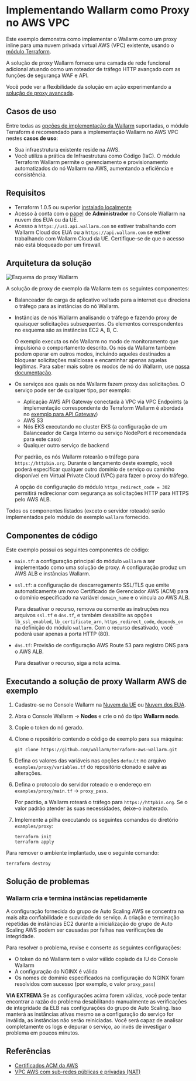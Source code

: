 # Implementando Wallarm como Proxy no AWS VPC

Este exemplo demonstra como implementar o Wallarm como um proxy inline para uma nuvem privada virtual AWS (VPC) existente, usando o [módulo Terraform](https://registry.terraform.io/modules/wallarm/wallarm/aws/).

A solução de proxy Wallarm fornece uma camada de rede funcional adicional atuando como um roteador de tráfego HTTP avançado com as funções de segurança WAF e API.

Você pode ver a flexibilidade da solução em ação experimentando a [solução de proxy avançada](https://github.com/wallarm/terraform-aws-wallarm/tree/main/examples/advanced).

## Casos de uso

Entre todas as [opções de implementação da Wallarm](https://docs.wallarm.com/installation/supported-deployment-options) suportadas, o módulo Terraform é recomendado para a implementação Wallarm no AWS VPC nestes **casos de uso**:

* Sua infraestrutura existente reside na AWS.
* Você utiliza a prática de Infraestrutura como Código (IaC). O módulo Terraform Wallarm permite o gerenciamento e provisionamento automatizados do nó Wallarm na AWS, aumentando a eficiência e consistência.

## Requisitos

* Terraform 1.0.5 ou superior [instalado localmente](https://learn.hashicorp.com/tutorials/terraform/install-cli)
* Acesso à conta com o [papel](https://docs.wallarm.com/user-guides/settings/users/#user-roles) de **Administrador** no Console Wallarm na nuvem dos EUA ou da UE.
* Acesso a `https://us1.api.wallarm.com` se estiver trabalhando com Wallarm Cloud dos EUA ou a `https://api.wallarm.com` se estiver trabalhando com Wallarm Cloud da UE. Certifique-se de que o acesso não está bloqueado por um firewall.

## Arquitetura da solução

![Esquema do proxy Wallarm](https://github.com/wallarm/terraform-aws-wallarm/blob/main/images/wallarm-as-proxy.png?raw=true)

A solução de proxy de exemplo da Wallarm tem os seguintes componentes:

* Balanceador de carga de aplicativo voltado para a internet que direciona o tráfego para as instâncias do nó Wallarm.
* Instâncias de nós Wallarm analisando o tráfego e fazendo proxy de quaisquer solicitações subsequentes. Os elementos correspondentes no esquema são as instâncias EC2 A, B, C.

    O exemplo executa os nós Wallarm no modo de monitoramento que impulsiona o comportamento descrito. Os nós da Wallarm também podem operar em outros modos, incluindo aqueles destinados a bloquear solicitações maliciosas e encaminhar apenas aquelas legítimas. Para saber mais sobre os modos de nó do Wallarm, use [nossa documentação](https://docs.wallarm.com/admin-en/configure-wallarm-mode/).
* Os serviços aos quais os nós Wallarm fazem proxy das solicitações. O serviço pode ser de qualquer tipo, por exemplo:

    * Aplicação AWS API Gateway conectada à VPC via VPC Endpoints (a implementação correspondente do Terraform Wallarm é abordada no [exemplo para API Gateway](https://github.com/wallarm/terraform-aws-wallarm/tree/main/examples/apigateway))
    * AWS S3
    * Nós EKS executando no cluster EKS (a configuração de um Balanceador de Carga Interno ou serviço NodePort é recomendada para este caso)
    * Qualquer outro serviço de backend

    Por padrão, os nós Wallarm rotearão o tráfego para `https://httpbin.org`. Durante o lançamento deste exemplo, você poderá especificar qualquer outro domínio de serviço ou caminho disponível em Virtual Private Cloud (VPC) para fazer o proxy do tráfego.

    A opção de configuração do módulo `https_redirect_code = 302` permitirá redirecionar com segurança as solicitações HTTP para HTTPS pelo AWS ALB.

Todos os componentes listados (exceto o servidor roteado) serão implementados pelo módulo de exemplo `wallarm` fornecido.

## Componentes de código

Este exemplo possui os seguintes componentes de código:

* `main.tf`: a configuração principal do módulo `wallarm` a ser implementado como uma solução de proxy. A configuração produz um AWS ALB e instâncias Wallarm.
* `ssl.tf`: a configuração de descarregamento SSL/TLS que emite automaticamente um novo Certificado de Gerenciador AWS (ACM) para o domínio especificado na variável `domain_name` e o vincula ao AWS ALB.

    Para desativar o recurso, remova ou comente as instruções nos arquivos `ssl.tf` e `dns.tf`, e também desabilite as opções `lb_ssl_enabled`, `lb_certificate_arn`, `https_redirect_code`, `depends_on` na definição do módulo `wallarm`. Com o recurso desativado, você poderá usar apenas a porta HTTP (80).
* `dns.tf`: Provisão de configuração AWS Route 53 para registro DNS para o AWS ALB.

    Para desativar o recurso, siga a nota acima.

## Executando a solução de proxy Wallarm AWS de exemplo

1. Cadastre-se no Console Wallarm na [Nuvem da UE](https://my.wallarm.com/nodes) ou [Nuvem dos EUA](https://us1.my.wallarm.com/nodes).
1. Abra o Console Wallarm → **Nodes** e crie o nó do tipo **Wallarm node**.
1. Copie o token do nó gerado.
1. Clone o repositório contendo o código de exemplo para sua máquina:

    ```
    git clone https://github.com/wallarm/terraform-aws-wallarm.git
    ```
1. Defina os valores das variáveis nas opções `default` no arquivo `examples/proxy/variables.tf` do repositório clonado e salve as alterações.
1. Defina o protocolo do servidor roteado e o endereço em `examples/proxy/main.tf` → `proxy_pass`.

    Por padrão, a Wallarm roteará o tráfego para `https://httpbin.org`. Se o valor padrão atender às suas necessidades, deixe-o inalterado.
1. Implemente a pilha executando os seguintes comandos do diretório `examples/proxy`:

    ```
    terraform init
    terraform apply
    ```

Para remover o ambiente implantado, use o seguinte comando:

```
terraform destroy
```

## Solução de problemas

### Wallarm cria e termina instâncias repetidamente

A configuração fornecida do grupo de Auto Scaling AWS se concentra na mais alta confiabilidade e suavidade do serviço. A criação e terminação repetidas de instâncias EC2 durante a inicialização do grupo de Auto Scaling AWS podem ser causadas por falhas nas verificações de integridade.

Para resolver o problema, revise e conserte as seguintes configurações:

* O token do nó Wallarm tem o valor válido copiado da IU do Console Wallarm
* A configuração do NGINX é válida
* Os nomes de domínio especificados na configuração do NGINX foram resolvidos com sucesso (por exemplo, o valor `proxy_pass`)


**VIA EXTREMA** Se as configurações acima forem válidas, você pode tentar encontrar a razão do problema desabilitando manualmente as verificações de integridade da ELB nas configurações do grupo de Auto Scaling. Isso manterá as instâncias ativas mesmo se a configuração do serviço for inválida, as instâncias não serão reiniciadas. Você será capaz de analisar completamente os logs e depurar o serviço, ao invés de investigar o problema em poucos minutos.

## Referências

* [Certificados ACM da AWS](https://docs.aws.amazon.com/acm/latest/userguide/gs.html)
* [VPC AWS com sub-redes públicas e privadas (NAT)](https://docs.aws.amazon.com/vpc/latest/userguide/VPC_Scenario2.html)